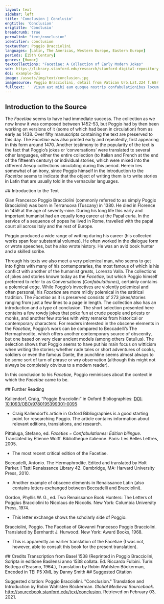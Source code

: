 ```yaml
---
layout: text
sidebar: left
title: 'Conclusion | Conclusio'
engtitle: 'Conclusion'
origtitle: 'Conclusio'
breadcrumb: true
permalink: "text/conclusion"
identifier: conclusion
textauthor: Poggio Bracciolini
languages: [Latin, The Americas, Western Europe, Eastern Europe]
periods: [15th Century]
genres: [Humor]
textcollections: "Facetiae: A Collection of Early Modern Jokes"
sdr: https://library.stanford.edu/research/stanford-digital-repository 
doi: example-doi 
image: /assets/img/text/conclusion.jpg
imagesource: Poggio Bracciolini, detail from Vatican Urb.Lat.224 f.68r [Public Domain]'
fulltext: '  Visum est mihi eum quoque nostris confabulationibus locum adiicere, in quo plures earum, tanquam in scena, recitatae sunt. I think I should also introduce the place where many of my conversations were recited as though on a scene. Is est ‘Bugiale’ nostrum, hoc est mendaciorum veluti officina quaedam, olim a secretariis institutum iocandi gratia. This place is our “Bugiale,” which is like a type of workshop for liars and was once founded by secretaries for the sake of amusement. Consuevimus enim, Martini Pontificis usque tempore, quemdam eligere in secretiori aula locum, in quo et nova referebantur, et variis de rebus, tum laxandi ut plurimum animi causa, tum serio quandoque, colloquebamur. Ever since the time of Pope Martin (V) we used to choose a place in a remote chamber where news was reported, but we also used to talk about many different things, often to relax our spirits, but sometimes also serious matters. Ibi parcebatur nemini in lacessendo ea quae non probabantur a nobis, ab ipso persaepe Pontifice initium reprehensionis sumpto: There no one would be spared when it came to criticising things we did not approve of, very often the pope himself would take the lead in this reproof. quo fiebat ut plures eo convenirent, veriti ne ab eis ordiremur. For this reason, it happened that many people gathered there for fear that we would start with them. Erant in eo principes fabulator Razellus Bononiensis, cuius nonnulla in confabulationes coniecimus; The leaders in this were the story-teller Razello di Bologna, some of whose stories I’ve thrown into this collection; Antonius item Luscus, qui saepius inseritur, vir admodum facetus; and Antonio Loschi, a witty man who is often introduced in this work; Cinciusque Romanus, et ipse iocis deditus. and Cincio Romano, also a man fond of jokes. Nos quoque plura e nostris addidimus non insulsa. And I also added many of my own not too inelegant stories. Hodie, cum illi diem suum obierint, desiit ‘Bugiale’, Today, after they have left us, the “Bugiale” has ceased to be. tum temporum, tum hominum culpa, omnisque iocandi confabulandique consuetudo sublata. Both time and men are to blame, and the entire custom to joke and converse has disappeared. '
---
```

## Introduction to the Source 
<p>The <em>Facetiae</em> seems to have had immediate success. The collection as we now know it was composed between 1452-53, but Poggio had by then been working on versions of it (some of which had been in circulation) from as early as 1438. Over fifty manuscripts containing the text are preserved to this day. The <em>Facetiae</em> was also printed early and repeatedly, first appearing in this form around 1470. Another testimony to the popularity of the text is the fact that Poggio’s jokes or ‘conversations’ were translated to several other languages, either the entire collection (to Italian and French at the end of the fifteenth century) or individual stories, which were mixed into the different Aesop collections circulating during this period. Herein lies somewhat of an irony, since Poggio himself in the introduction to the <em>Facetiae</em> seems to indicate that the object of writing them is to write stories in Latin that are usually told in the vernacular languages.</p>
## Introduction to the Text 
<p>Gian Francesco Poggio Bracciolini (commonly referred to as simply Poggio Bracciolini) was born in Terranuova (Tuscany) in 1380. He died in Florence in 1459 at the age of seventy-nine. During his long life this early and important humanist had an equally long career at the Papal curia. In the service of a sequence of popes he lived in Rome, travelled with the papal court all across Italy and the rest of Europe.</p> <p>Poggio produced a wide range of writing during his career (his collected works span four substantial volumes). He often worked in the dialogue form or wrote speeches, but he also wrote history. He was an avid book hunter and a skilled scribe.</p> <p>Through his texts we also meet a very polemical man, who seems to get into fights with many of his contemporaries, the most famous of which is his conflict with another of the humanist greats, Lorenzo Valla. The collections of jokes and stories known today as the <em>Facetiae</em>, but which Poggio himself preferred to refer to as Conversations (<em>Confabulationes</em>), certainly contains a polemical edge. While Poggio’s invectives are violently polemical and often personal, his <em>Facetiae</em> are more mildly polemical in the satirical tradition. The <em>Facetiae</em> as it is preserved consists of 273 jokes/stories ranging from just a few lines to a page in length. The collection also has an introduction and a type of conclusion. The short selection presented here contains a few rowdy jokes that poke fun at crude people and priests or monks, and another few stories with witty remarks from historical or contemporary characters. For readers interested in the obscene elements in the <em>Facetiae</em>, Poggio’s work can be compared to Beccadelli’s The Hermaphrodite, which offers another contemporary source of obscenity, but one based on very clear ancient models (among others Catullus). The selection shows that Poggio seems to have put his main focus on witticism when writing the stories; whether rude tales or short adventures of cooks, soldiers or even the famous Dante, the punchline seems almost always to be some sort of turn of phrase or wry observation (although this might not always be completely obvious to a modern reader).</p> <p>In this conclusion to his <em>Facetiae</em>, Poggio reminisces about the context in which the <em>Facetiae</em> came to be.</p>
## Further Reading 
<p>Kallendorf, Craig, “Poggio Bracciolini” in Oxford Bibliographies: <a href="https://www.oxfordbibliographies.com/view/document/obo-9780195399301/obo-9780195399301-0095.xml">DOI: 10.1093/OBO/9780195399301-0095</a></p> <ul> <li>Craig Kallendorf’s article in Oxford Bibliographies is a good starting point for researching Poggio. The article contains information about relevant editions, translations, and research.</li> </ul> <p>Pittaluga, Stefano, ed. <em>Facéties = Confabulationes: Édition bilingue.</em> Translated by Etienne Wolff. Bibliothèque italienne. Paris: Les Belles Lettres, 2005.</p> <ul> <li>The most recent critical edition of the Facetiae.</li> </ul> <p>Beccadelli, Antonio. The Hermaphrodite. Edited and translated by Holt Parker. I Tatti Renaissance Library 42. Cambridge, MA: Harvard University Press, 2010.</p> <ul> <li>Another example of obscene elements in Renaissance Latin (also contains letters exchanged between Beccadelli and Bracciolini).</li> </ul> <p>Gordon, Phyllis W. G., ed. Two Renaissance Book Hunters: The Letters of Poggius Bracciolini to Nicolaus de Niccolis. New York: Columbia University Press, 1974.</p> <ul> <li>This letter exchange shows the scholarly side of Poggio.</li> </ul> <p>Bracciolini, Poggio. The Facetiae of Giovanni Francesco Poggio Bracciolini. Translated by Bernhardt J. Hurwood. New York: Award Books, 1968.</p> <ul> <li>This is apparently an earlier translation of the Facetiae (I was not, however, able to consult this book for the present translation).</li> </ul>
## Credits
Transcription from Basel 1538 (Reprinted in Poggio Bracciolini, Scripta in editione Basilensi anno 1538 collata. Ed. Riccardo Fulbini. Turin: Bottega d'Erasmo, 1964.), 
Translation by Robin Wahlsten Böckerman, 
Encoded in TEI P5 XML by Danny Smith
## Suggested Citation
<p>Suggested citation: Poggio Bracciolini.  "Conclusion." Translation and Introduction by Robin Wahlsten Böckerman. <em>Global Medieval Sourcebook</em>. <a href="http://sourcebook.stanford.edu/text/conclusion">http://sourcebook.stanford.edu/text/conclusion</a>. Retrieved on February 03, 2021.</p>